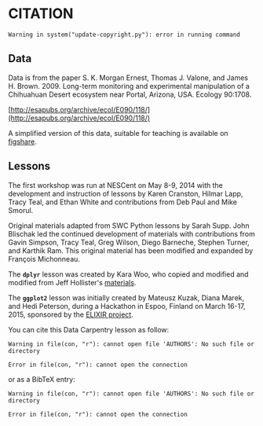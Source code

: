 # CITATION


``` warning
Warning in system("update-copyright.py"): error in running command
```

## Data

Data is from the paper S. K. Morgan Ernest, Thomas J. Valone, and James
H. Brown. 2009. Long-term monitoring and experimental manipulation of a
Chihuahuan Desert ecosystem near Portal, Arizona, USA. Ecology 90:1708.

[http://esapubs.org/archive/ecol/E090/118/](http://esapubs.org/archive/ecol/E090/118/)

A simplified version of this data, suitable for teaching is available on
[figshare](https://doi.org/10.6084/m9.figshare.1314459.v5).

## Lessons

The first workshop was run at NESCent on May 8-9, 2014 with the development and
instruction of lessons by Karen Cranston, Hilmar Lapp, Tracy Teal, and Ethan
White and contributions from Deb Paul and Mike Smorul.

Original materials adapted from SWC Python lessons by Sarah Supp. John Blischak
led the continued development of materials with contributions from Gavin
Simpson, Tracy Teal, Greg Wilson, Diego Barneche, Stephen Turner, and Karthik
Ram. This original material has been modified and expanded by François
Michonneau.

The **`dplyr`** lesson was created by Kara Woo, who copied and modified and
modified from Jeff
Hollister's [materials](https://usepa.github.io/introR/2015/01/14/03-Clean/).

The **`ggplot2`** lesson was initially created by Mateusz Kuzak, Diana Marek,
and Hedi Peterson, during a Hackathon in Espoo, Finland on March 16-17, 2015,
sponsored by the [ELIXIR project](https://elixir-europe.org/).

You can cite this Data Carpentry lesson as follow:


``` warning
Warning in file(con, "r"): cannot open file 'AUTHORS': No such file or
directory
```

``` error
Error in file(con, "r"): cannot open the connection
```

or as a BibTeX entry:


``` warning
Warning in file(con, "r"): cannot open file 'AUTHORS': No such file or
directory
```

``` error
Error in file(con, "r"): cannot open the connection
```


